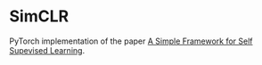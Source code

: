 # SimCLR
PyTorch implementation of the paper [A Simple Framework for Self Supevised Learning](https://arxiv.org/abs/2002.05709).
